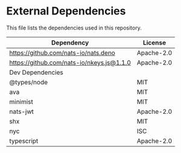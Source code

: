 # External Dependencies

This file lists the dependencies used in this repository.

| Dependency                                | License    |
| ----------------------------------------- | ---------- |
| https://github.com/nats-io/nats.deno      | Apache-2.0 |
| https://github.com/nats-io/nkeys.js@1.1.0 | Apache-2.0 |
| Dev Dependencies                          |            |
| @types/node                               | MIT        |
| ava                                       | MIT        |
| minimist                                  | MIT        |
| nats-jwt                                  | Apache-2.0 |
| shx                                       | MIT        |
| nyc                                       | ISC        |
| typescript                                | Apache-2.0 |
